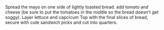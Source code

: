 Spread the mayo on one side of lightly toasted bread. 
 add tomato and cheese (be sure to put the tomatoes in the middle so the bread doesn't get soggy).  Layer lettuce and capcicum 
 Top with the final slices of bread,
  secure with cute sandwich picks and cut into quarters.